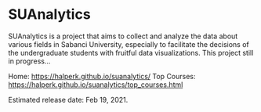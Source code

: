 # SUAnalytics
SUAnalytics is a project that aims to collect and analyze the data about various fields in Sabanci University, especially to facilitate the decisions of the undergraduate students with fruitful data visualizations. This project still in progress...

Home: https://halperk.github.io/suanalytics/
Top Courses: https://halperk.github.io/suanalytics/top_courses.html

Estimated release date: Feb 19, 2021.
